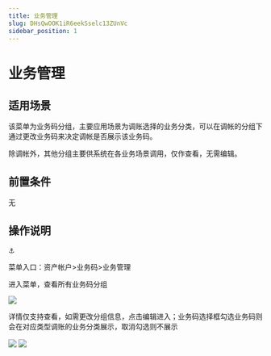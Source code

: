 ```yaml
---
title: 业务管理
slug: DHsQwOOK1iR6eekSselc13ZUnVc
sidebar_position: 1
---
```



# 业务管理

## 适用场景

该菜单为业务码分组，主要应用场景为调账选择的业务分类，可以在调帐的分组下通过更改业务码来决定调帐是否展示该业务码。

除调帐外，其他分组主要供系统在各业务场景调用，仅作查看，无需编辑。

## 前置条件

无

## 操作说明

<div class="callout callout-bg-6 callout-border-6">
<div class='callout-emoji'>⚓</div>
<p>菜单入口：资产帐户&gt;业务码&gt;业务管理</p>
</div>

进入菜单，查看所有业务码分组

<img src="/assets/JINvbOtuXoc1j9xcuWdcw9Pmnxg.png" src-width="3170" src-height="630" align="center"/>

详情仅支持查看，如需更改分组信息，点击编辑进入；业务码选择框勾选业务码则会在对应类型调账的业务分类展示，取消勾选则不展示

<img src="/assets/T2YGbkUGpopS7oxEg6bcZHa8nQg.png" src-width="3156" src-height="1552" align="center"/>

<img src="/assets/Q7BgbSCjCowbzTxQtQkcPkLDngg.png" src-width="3240" src-height="1768" align="center"/>

